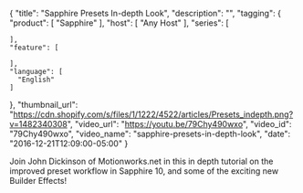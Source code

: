 {
  "title": "Sapphire Presets In-depth Look",
  "description": "",
  "tagging": {
    "product": [
      "Sapphire"
    ],
    "host": [
      "Any Host"
    ],
    "series": [

    ],
    "feature": [

    ],
    "language": [
      "English"
    ]
  },
  "thumbnail_url": "https://cdn.shopify.com/s/files/1/1222/4522/articles/Presets_indepth.png?v=1482340308",
  "video_url": "https://youtu.be/79Chy490wxo",
  "video_id": "79Chy490wxo",
  "video_name": "sapphire-presets-in-depth-look",
  "date": "2016-12-21T12:09:00-05:00"
}

Join John Dickinson of Motionworks.net in this in depth tutorial on the
improved preset workflow in Sapphire 10, and some of the exciting new Builder
Effects!
